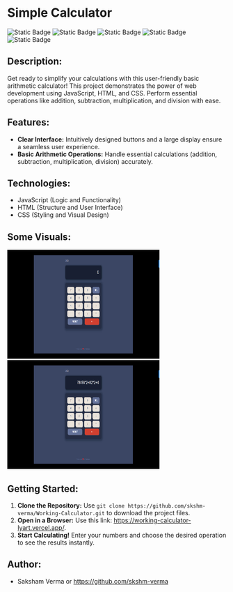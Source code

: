 # Simple Calculator
![Static Badge](https://img.shields.io/badge/Javascript-%2377AB59?logo=Javascript&labelColor=black) ![Static Badge](https://img.shields.io/badge/HTML5-%23f06529?style=flat-square&logo=HTML5&logoColor=%23e34c26&labelColor=black) ![Static Badge](https://img.shields.io/badge/CSS3-%232965f1?style=flat-square&logo=CSS3&logoColor=%23264de4&labelColor=black) ![Static Badge](https://img.shields.io/badge/Visual_Studio_Code%20-%20%232965f1?style=flat-square&logo=VISUALSTUDIOCODE&logoColor=%232965f1&labelColor=black) ![Static Badge](https://img.shields.io/badge/Git_Hub-%20%233B4664?style=flat-square&logo=GITHUB&labelColor=black)

## Description:

Get ready to simplify your calculations with this user-friendly basic arithmetic calculator! This project demonstrates the power of web development using JavaScript, HTML, and CSS. Perform essential operations like addition, subtraction, multiplication, and division with ease.

## Features:

- **Clear Interface:** Intuitively designed buttons and a large display ensure a seamless user experience.
- **Basic Arithmetic Operations:** Handle essential calculations (addition, subtraction, multiplication, division) accurately.

## Technologies:

- JavaScript (Logic and Functionality)
- HTML (Structure and User Interface)
- CSS (Styling and Visual Design)

## Some Visuals:

<img src="/images/visual1.png" width="350" height="250"> <img src="/images/visual2.png" width="350" height="250">

## Getting Started:

1. **Clone the Repository:** Use `git clone https://github.com/skshm-verma/Working-Calculator.git` to download the project files.
2. **Open in a Browser:** Use this link: https://working-calculator-lyart.vercel.app/.
3. **Start Calculating!** Enter your numbers and choose the desired operation to see the results instantly.

## Author:

- Saksham Verma or https://github.com/skshm-verma
